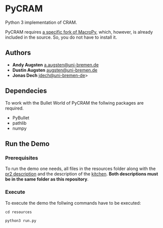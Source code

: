 # PyCRAM

Python 3 implementation of CRAM.

PyCRAM requires [a specific fork of MacroPy](https://github.com/daugsten93/macropy), which, however, is already included in the source. So, you do not have to install it.

## Authors

* **Andy Augsten** <a.augsten@uni-bremen.de>
* **Dustin Augsten** <augsten@uni-bremen.de>
* **Jonas Dech** <jdech@uni-bremen-de>>

## Dependecies 
To work with the Bullet World of PyCRAM the follwing packages are required. 
* PyBullet
* pathlib 
* numpy

## Run the Demo 
### Prerequisites
To run the demo one needs, all files in the resources folder along with the [pr2 description](https://github.com/PR2/pr2_common/tree/melodic-devel/pr2_description) and the description of the [kitchen](https://github.com/code-iai/iai_maps/tree/master/iai_kitchen). **Both descriptions must be in the same folder as this repository**.

### Execute
To execute the demo the follwing commands have to be executed:
```
cd resources
```
```
python3 run.py
```
